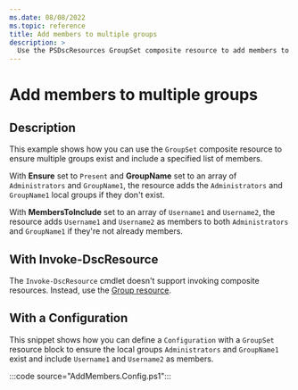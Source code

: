 ```yaml
---
ms.date: 08/08/2022
ms.topic: reference
title: Add members to multiple groups
description: >
  Use the PSDscResources GroupSet composite resource to add members to multiple groups.
---
```


# Add members to multiple groups

## Description

This example shows how you can use the `GroupSet` composite resource to ensure multiple groups exist
and include a specified list of members.

With **Ensure** set to `Present` and **GroupName** set to an array of `Administrators` and
`GroupName1`, the resource adds the `Administrators` and `GroupName1` local groups if they don't
exist.

With **MembersToInclude** set to an array of `Username1` and `Username2`, the resource adds
`Username1` and `Username2` as members to both `Administrators` and `GroupName1` if they're not
already members.

## With Invoke-DscResource

The `Invoke-DscResource` cmdlet doesn't support invoking composite resources. Instead, use the
[Group resource][1].

## With a Configuration

This snippet shows how you can define a `Configuration` with a `GroupSet` resource block to ensure
the local groups `Administrators` and `GroupName1` exist and include `Username1` and `Username2` as
members.

:::code source="AddMembers.Config.ps1":::

<!-- Reference Links -->

[1]: ../Group/Group.md
